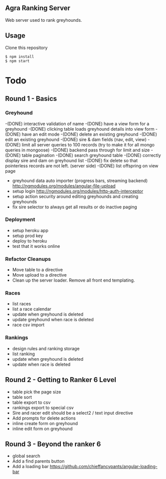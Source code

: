 ## Agra Ranking Server

Web server used to rank greyhounds.

## Usage

Clone this repository

    $ npm install
    $ npm start

# Todo
## Round 1 - Basics

### Greyhound
-(DONE) interactive validation of name
-(DONE) have a view form for a greyhound
-(DONE) clicking table loads greyhound details into view form
-(DONE) have an edit mode
-(DONE) delete an existing greyhound
-(DONE) edit an existing greyhound
-(DONE) sire & dam fields (nav, edit, view)
-(DONE) limit all server queries to 100 records (try to make it for all mongo queries in mongoose)
-(DONE) backend pass through for limit and size
-(DONE) table pagination
-(DONE) search greyhound table
-(DONE) correctly display sire and dam on greyhound list
-(DONE) fix delete so that pointerless records are not left. (server side)
-(DONE) list offspring on view page
- greyhound data auto importer (progress bars, streaming backend) http://ngmodules.org/modules/angular-file-upload
- setup login http://ngmodules.org/modules/http-auth-interceptor
- setup action security around editing greyhounds and creating greyhounds
- fix sire selector to always get all results or do inactive paging

### Deployment
- setup heroku app
- setup prod key
- deploy to heroku
- test that it works online

### Refactor Cleanups
- Move table to a directive
- Move upload to a directive
- Clean up the server loader. Remove all front end templating.

### Races
- list races
- list a race calendar
- update when greyhound is deleted
- update greyhound when race is deleted
- race csv import

### Rankings
- design rules and ranking storage
- list ranking
- update when greyhound is deleted
- update when race is deleted

## Round 2 - Getting to Ranker 6 Level
- table pick the page size
- table sort
- table export to csv
- rankings export to special csv
- Sire and racer edit should be a select2 / text input directive
- Add prompts for delete actions
- inline create form on greyhound
- inline edit form on greyhound

## Round 3 - Beyond the ranker 6
- global search
- Add a find parents button
- Add a loading bar https://github.com/chieffancypants/angular-loading-bar
